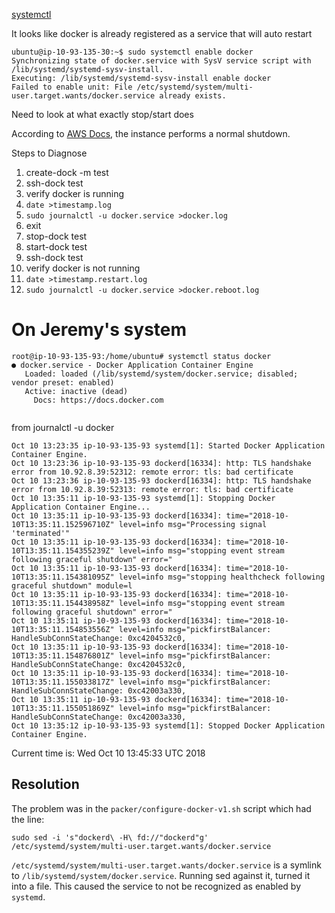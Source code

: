 
[systemctl](https://www.digitalocean.com/community/tutorials/how-to-use-systemctl-to-manage-systemd-services-and-units)

It looks like docker is already registered as a service that will auto restart

```
ubuntu@ip-10-93-135-30:~$ sudo systemctl enable docker
Synchronizing state of docker.service with SysV service script with /lib/systemd/systemd-sysv-install.
Executing: /lib/systemd/systemd-sysv-install enable docker
Failed to enable unit: File /etc/systemd/system/multi-user.target.wants/docker.service already exists.
```

Need to look at what exactly stop/start does

According to [AWS Docs](https://docs.aws.amazon.com/AWSEC2/latest/UserGuide/Stop_Start.html), the instance
performs a normal shutdown.

Steps to Diagnose

1) create-dock -m test
2) ssh-dock test
3) verify docker is running
4) `date >timestamp.log`
5) `sudo journalctl -u docker.service >docker.log`
6) exit
7) stop-dock test
8) start-dock test
9) ssh-dock test
10) verify docker is not running
11) `date >timestamp.restart.log`
12) `sudo journalctl -u docker.service >docker.reboot.log`


# On Jeremy's system
``` 
root@ip-10-93-135-93:/home/ubuntu# systemctl status docker
● docker.service - Docker Application Container Engine
   Loaded: loaded (/lib/systemd/system/docker.service; disabled; vendor preset: enabled)
   Active: inactive (dead)
     Docs: https://docs.docker.com


```
from journalctl -u docker
``` 
Oct 10 13:23:35 ip-10-93-135-93 systemd[1]: Started Docker Application Container Engine.
Oct 10 13:23:36 ip-10-93-135-93 dockerd[16334]: http: TLS handshake error from 10.92.8.39:52312: remote error: tls: bad certificate
Oct 10 13:23:36 ip-10-93-135-93 dockerd[16334]: http: TLS handshake error from 10.92.8.39:52313: remote error: tls: bad certificate
Oct 10 13:35:11 ip-10-93-135-93 systemd[1]: Stopping Docker Application Container Engine...
Oct 10 13:35:11 ip-10-93-135-93 dockerd[16334]: time="2018-10-10T13:35:11.152596710Z" level=info msg="Processing signal 'terminated'"
Oct 10 13:35:11 ip-10-93-135-93 dockerd[16334]: time="2018-10-10T13:35:11.154355239Z" level=info msg="stopping event stream following graceful shutdown" error="
Oct 10 13:35:11 ip-10-93-135-93 dockerd[16334]: time="2018-10-10T13:35:11.154381095Z" level=info msg="stopping healthcheck following graceful shutdown" module=l
Oct 10 13:35:11 ip-10-93-135-93 dockerd[16334]: time="2018-10-10T13:35:11.154438958Z" level=info msg="stopping event stream following graceful shutdown" error="
Oct 10 13:35:11 ip-10-93-135-93 dockerd[16334]: time="2018-10-10T13:35:11.154853556Z" level=info msg="pickfirstBalancer: HandleSubConnStateChange: 0xc4204532c0,
Oct 10 13:35:11 ip-10-93-135-93 dockerd[16334]: time="2018-10-10T13:35:11.154876801Z" level=info msg="pickfirstBalancer: HandleSubConnStateChange: 0xc4204532c0,
Oct 10 13:35:11 ip-10-93-135-93 dockerd[16334]: time="2018-10-10T13:35:11.155033817Z" level=info msg="pickfirstBalancer: HandleSubConnStateChange: 0xc42003a330,
Oct 10 13:35:11 ip-10-93-135-93 dockerd[16334]: time="2018-10-10T13:35:11.155051869Z" level=info msg="pickfirstBalancer: HandleSubConnStateChange: 0xc42003a330,
Oct 10 13:35:12 ip-10-93-135-93 systemd[1]: Stopped Docker Application Container Engine.
```
Current time is: Wed Oct 10 13:45:33 UTC 2018

## Resolution

The problem was in the `packer/configure-docker-v1.sh` script which had the line:

``` 
sudo sed -i 's"dockerd\ -H\ fd://"dockerd"g' /etc/systemd/system/multi-user.target.wants/docker.service
```

`/etc/systemd/system/multi-user.target.wants/docker.service` is a symlink to `/lib/systemd/system/docker.service`. 
Running sed against it, turned it into a file. This caused the service to not be recognized as enabled
by `systemd`.